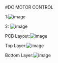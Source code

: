 #DC MOTOR CONTROL


1:![image](https://github.com/user-attachments/assets/3e77512a-412c-485f-8531-4c700253d7fe)

2: ![image](https://github.com/user-attachments/assets/feb34a42-d2ac-449d-b59b-0922172c4d01)

PCB Layout:![image](https://github.com/user-attachments/assets/3aad9b1e-9708-4358-82e5-8299f6c5ead4)

Top Layer:![image](https://github.com/user-attachments/assets/2b5735e8-05b2-4c28-9f19-d929c5081782)

Bottom Layer:![image](https://github.com/user-attachments/assets/31e3a12d-460f-4dbe-9258-783101624639)




